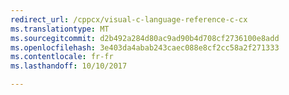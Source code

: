 ```yaml
---
redirect_url: /cppcx/visual-c-language-reference-c-cx
ms.translationtype: MT
ms.sourcegitcommit: d2b492a284d80ac9ad90b4d708cf2736100e8add
ms.openlocfilehash: 3e403da4abab243caec088e8cf2cc58a2f271333
ms.contentlocale: fr-fr
ms.lasthandoff: 10/10/2017

---
```


